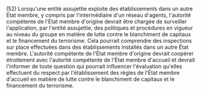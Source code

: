 (52) Lorsqu'une entité assujettie exploite des établissements dans un autre État membre, y compris par l'intermédiaire d'un réseau d'agents, l'autorité compétente de l'État membre d'origine devrait être chargée de surveiller l'application, par l'entité assujettie, des politiques et procédures en vigueur au niveau du groupe en matière de lutte contre le blanchiment de capitaux et le financement du terrorisme. Cela pourrait comprendre des inspections sur place effectuées dans des établissements installés dans un autre État membre. L'autorité compétente de l'État membre d'origine devrait coopérer étroitement avec l'autorité compétente de l'État membre d'accueil et devrait l'informer de toute question qui pourrait influencer l'évaluation qu'elles effectuent du respect par l'établissement des règles de l'État membre d'accueil en matière de lutte contre le blanchiment de capitaux et le financement du terrorisme.